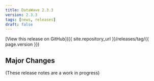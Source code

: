 ```yaml
---
title: DataWave 2.3.3
version: 2.3.3
tags: [news, releases]
draft: false
---
```


[View this release on GitHub]({{ site.repository_url }}/releases/tag/{{ page.version }})

## Major Changes

(These release notes are a work in progress)